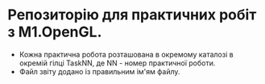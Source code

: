 # Репозиторію для практичних робіт з M1.OpenGL.
- Кожна практична робота розташована в окремому каталозі в окремій гілці TaskNN, де NN - номер практичної роботи. 
- Файл звіту додано із правильним ім'ям файлу. 
